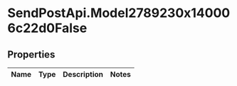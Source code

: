 # SendPostApi.Model2789230x140006c22d0False

## Properties
Name | Type | Description | Notes
------------ | ------------- | ------------- | -------------


